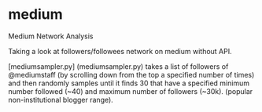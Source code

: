 # medium
Medium Network Analysis

Taking a look at followers/followees network on medium without API.

[mediumsampler.py] (mediumsampler.py) takes a list of followers of @mediumstaff (by scrolling down from the top a specified number of times) and then randomly samples until it finds 30 that have a specified minimum number followed (~40) and maximum number of followers (~30k). (popular non-institutional blogger range).  
